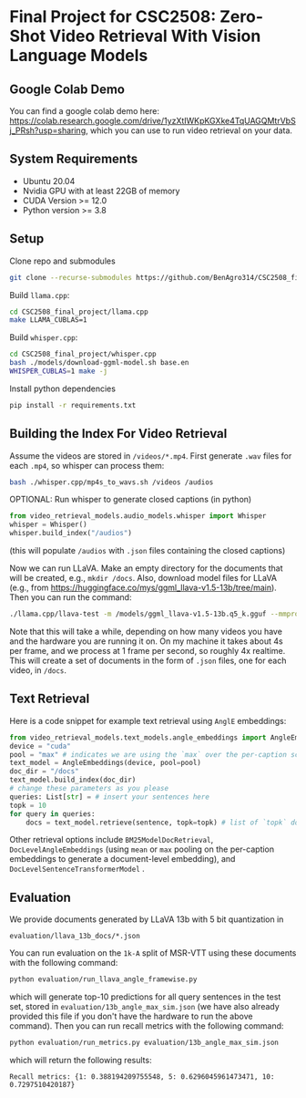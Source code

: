 # Final Project for CSC2508: Zero-Shot Video Retrieval With Vision Language Models

## Google Colab Demo

You can find a google colab demo here: https://colab.research.google.com/drive/1yzXtIWKpKGXke4TqUAGQMtrVbSj_PRsh?usp=sharing,
which you can use to run video retrieval on your data.

## System Requirements

- Ubuntu 20.04
- Nvidia GPU with at least 22GB of memory
- CUDA Version >= 12.0
- Python version >= 3.8

## Setup

Clone repo and submodules
```bash
git clone --recurse-submodules https://github.com/BenAgro314/CSC2508_final_project.git
```

Build `llama.cpp`:
```bash
cd CSC2508_final_project/llama.cpp
make LLAMA_CUBLAS=1
```

Build `whisper.cpp`:
```bash
cd CSC2508_final_project/whisper.cpp
bash ./models/download-ggml-model.sh base.en
WHISPER_CUBLAS=1 make -j
```

Install python dependencies

```bash
pip install -r requirements.txt
```

## Building the Index For Video Retrieval

Assume the videos are stored in `/videos/*.mp4`.
First generate `.wav` files for each `.mp4`, so whisper can process them:
```bash
bash ./whisper.cpp/mp4s_to_wavs.sh /videos /audios
```

OPTIONAL: Run whisper to generate closed captions (in python)
```python
from video_retrieval_models.audio_models.whisper import Whisper
whisper = Whisper()
whisper.build_index("/audios")
```
(this will populate `/audios` with `.json` files containing the closed captions)


Now we can run LLaVA.
Make an empty directory for the documents that will be created, e.g., `mkdir /docs`.
Also, download model files for LLaVA (e.g., from https://huggingface.co/mys/ggml_llava-v1.5-13b/tree/main).
Then you can run the command:
```bash
./llama.cpp/llava-test -m /models/ggml_llava-v1.5-13b.q5_k.gguf --mmproj /models/llava/mmproj-model-f16.gguf --video-dir /videos --doc-dir /docs --audio-captions-dir /audio -ngl 64 --temp 0.1
```
Note that this will take a while, depending on how many videos you have and the hardware you are running it on. On my machine it takes about 4s per frame, and we process at 1 frame per second,
so roughly 4x realtime.
This will create a set of documents in the form of `.json` files, one for each video, in `/docs`.

## Text Retrieval

Here is a code snippet for example text retrieval using `AnglE` embeddings:
```python
from video_retrieval_models.text_models.angle_embeddings import AngleEmbeddings
device = "cuda"
pool = "max" # indicates we are using the `max` over the per-caption scores. You can also use `mean` (worse performance)
text_model = AngleEmbeddings(device, pool=pool)
doc_dir = "/docs"
text_model.build_index(doc_dir)
# change these parameters as you please
queries: List[str] = # insert your sentences here
topk = 10
for query in queries:
    docs = text_model.retrieve(sentence, topk=topk) # list of `topk` document names
```
Other retrieval options include
`BM25ModelDocRetrieval`, `DocLevelAngleEmbeddings` (using `mean` or `max` pooling on the per-caption embeddings
to generate a document-level embedding), and `DocLevelSentenceTransformerModel` .

## Evaluation

We provide documents generated by LLaVA 13b with 5 bit quantization in
```
evaluation/llava_13b_docs/*.json
```

You can run evaluation on the `1k-A` split of MSR-VTT using these documents with the following command:
```bash
python evaluation/run_llava_angle_framewise.py
```
which will generate top-10 predictions for all query sentences in the test set, stored in `evaluation/13b_angle_max_sim.json` (we have also already provided this file if
you don't have the hardware to run the above command).
Then you can run recall metrics with the following command:
```bash
python evaluation/run_metrics.py evaluation/13b_angle_max_sim.json
```
which will return the following results:
```
Recall metrics: {1: 0.388194209755548, 5: 0.6296045961473471, 10: 0.7297510420187}
```